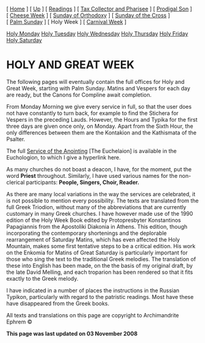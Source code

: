 \[ [Home](index.md) \] \[ [Up](triodion.md) \] \[ [Readings](readLent.md) \] \[ [Tax Collector and Pharisee](PubPharE.md) \] \[ [Prodigal Son](ProdigalE.md) \] \[ [Cheese Week](cheese_week.md) \] \[ [Sunday of Orthodoxy](sunday_of_orthodoxy.md) \] \[ [Sunday of the Cross](sunday_of_the_cross.md) \] \[ [Palm Sunday](palm.md) \] \[ Holy Week \] \[ [Carnival Week](carnival_week.md) \]

[Holy Monday](holyMon.md)
[Holy Tuesday](holyTues.md)
[Holy Wednesday](holyWed.md)
[Holy Thursday](holyThu.md)
[Holy Friday](holyFri.md)
[Holy Saturday](holy.md)

HOLY AND GREAT WEEK
===================

The following pages will eventually contain the full offices for Holy and Great Week, starting with Palm Sunday. Matins and Vespers for each day are ready, but the Canons for Compline await completion.

From Monday Morning we give every service in full, so that the user does not have constantly to turn back, for example to find the Stichera for Vespers in the preceding Lauds. However, the Hours and Typika for the first three days are given once only, on Monday. Apart from the Sixth Hour, the only differences between them are the Kontakion and the Kathismata of the Psalter.

The full [Service of the Anointing](anointin.md) \[The Euchelaion\] is available in the Euchologion, to which I give a hyperlink here.

As many churches do not boast a deacon, I have, for the moment, put the word **Priest** throughout. Similarly, I have used various names for the non-clerical participants: **People, Singers, Choir, Reader.**

As there are many local variations in the way the services are celebrated, it is not possible to mention every possibility. The texts are translated from the full Greek Triodion, without many of the abbreviations that are currently customary in many Greek churches. I have however made use of the 1990 edition of the Holy Week Book edited by Protopresbyter Konstantinos Papagiannis from the Apostoliki Diakonia in Athens. This edition, though incorporating the contemporary shortenings and the deplorable rearrangement of Saturday Matins, which has even affected the Holy Mountain, makes some first tentative steps to be a critical edition. His work on the Enkomia for Matins of Great Saturday is particularly important for those who sing the text to the traditional Greek melodies. The translation of these into English has been made, on the the basis of my original draft, by the late David Melling, and each troparion has been rendered so that it fits exactly to the Greek melody.

I have indicated in a number of places the instructions in the Russian Typikon, particularly with regard to the patristic readings. Most have these have disappeared from the Greek books.

All texts and translations on this page are copyright to
Archimandrite Ephrem ©

**This page was last updated on 03 November 2008**
